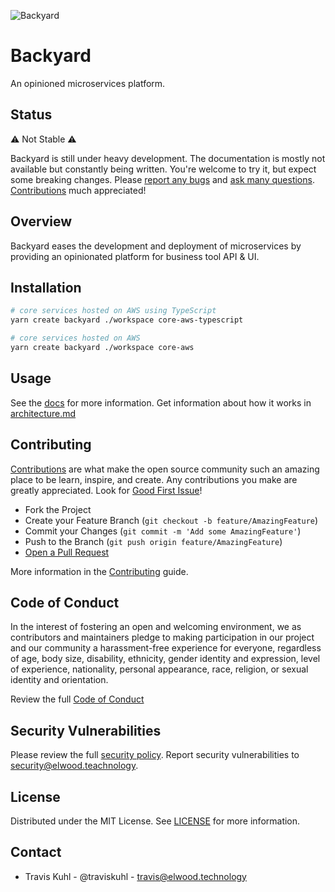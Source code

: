 ![Backyard](https://backyard-public.s3.us-west-1.amazonaws.com/repo-header.png)

# Backyard

An opinioned microservices platform.

## Status
:warning: Not Stable :warning:

Backyard is still under heavy development. The documentation is mostly not available but constantly being written. You're welcome to try it, but expect some breaking changes. Please [report any bugs](https://github.com/elwood-technology/backyard/issues/new/choose) and [ask many questions](https://github.com/elwood-technology/backyard/discussions). [Contributions](https://github.com/elwood-technology/backyard#contributing) much appreciated!

## Overview
Backyard eases the development and deployment of microservices by providing an opinionated platform for business tool API & UI.

## Installation

```bash
# core services hosted on AWS using TypeScript
yarn create backyard ./workspace core-aws-typescript

# core services hosted on AWS
yarn create backyard ./workspace core-aws
```

## Usage
See the [docs](./docs) for more information. Get information about how it works in [architecture.md](./docs/architecture.md)

## Contributing
[Contributions](./CONTRIBUTING.md) are what make the open source community such an amazing place to be learn, inspire, and create. Any contributions you make are greatly appreciated. Look for [Good First Issue](https://github.com/elwood-technology/backyard/labels/good%20first%20issue)!

- Fork the Project
- Create your Feature Branch (`git checkout -b feature/AmazingFeature`)
- Commit your Changes (`git commit -m 'Add some AmazingFeature'`)
- Push to the Branch (`git push origin feature/AmazingFeature`)
- [Open a Pull Request](https://github.com/elwood-technology/backyard/compare)

More information in the [Contributing](./CONTRIBUTING.md) guide.

## Code of Conduct
In the interest of fostering an open and welcoming environment, we as
contributors and maintainers pledge to making participation in our project and
our community a harassment-free experience for everyone, regardless of age, body
size, disability, ethnicity, gender identity and expression, level of experience,
nationality, personal appearance, race, religion, or sexual identity and
orientation.

Review the full [Code of Conduct](./CODE_OF_CONDUCT.md)

## Security Vulnerabilities
Please review the full [security policy](./SECURITY.md). Report security vulnerabilities to [security@elwood.teachnology](mailto:security@elwood.teachnology).

## License
Distributed under the MIT License. See [LICENSE](./LICENSE) for more information.

## Contact
- Travis Kuhl - @traviskuhl - travis@elwood.technology

